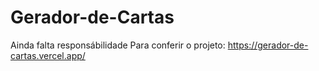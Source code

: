 # Gerador-de-Cartas
Ainda falta responsábilidade
Para conferir o projeto: https://gerador-de-cartas.vercel.app/
